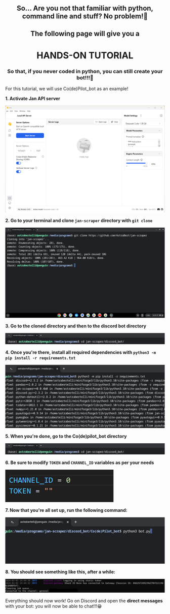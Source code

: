 <h2 align="center">So... Are you not that familiar with python, command line and stuff? No problem!🥳</h2>
<h2 align="center">The following page will give you a</h2>
<h1 align="center">HANDS-ON TUTORIAL</h1>
<h3 align="center">So that, if you never coded in python, you can still create your bot!!!🥰</h3>

For this tutorial, we will use Co(de)Pilot_bot as an example!

**1. Activate Jan API server**

![jan_api](./tutorial_jan.png)

**2. Go to your terminal and clone `jan-scraper` directory with `git clone`**

![cloning](./tutorial_jan4.png)

**3. Go to the cloned directory and then to the discord bot directory**

![cloned](./tutorial_jan6.png)

**4. Once you're there, install all required dependencies with `python3 -m pip install -r requirements.txt`**

![install](./tutorial_jan5.png)

**5. When you're done, go to the Co(de)pilot_bot directory**

![codepilot](./tutorial_jan6.png)

**6. Be sure to modify `TOKEN` and `CHANNEL_ID` variables as per your needs**

![token](./tutorial_jan8.png)

**7. Now that you're all set up, run the following command:**

![command](./tutorial_jan3.png)

**8. You should see something like this, after a while:**

![output](./tutorial_jan9.png)

Everything should now work! Go on Discord and open the **direct messages** with your bot: you will now be able to chat!!!😁
